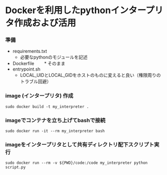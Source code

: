 # Dockerを利用したpythonインタープリタ作成および活用
  
### 準備
- requirements.txt
  * 必要なpythonのモジュールを記述
- Dockerfile
　　* そのまま
- entrypoint.sh
  * LOCAL_UIDとLOCAL_GIDをホストのものに変えると良い（権限周りのトラブル回避）
  
### image (インタープリタ) 作成
```
sudo docker build -t my_interpreter .
```
  
### imageでコンテナを立ち上げてbashで接続
```
sudo docker run -it --rm my_interpreter bash
```
  
### imageをインタープリタとして共有ディレクトリ配下スクリプト実行
```
sudo docker run --rm -v ${PWD}/code:/code my_interpreter python script.py
```

